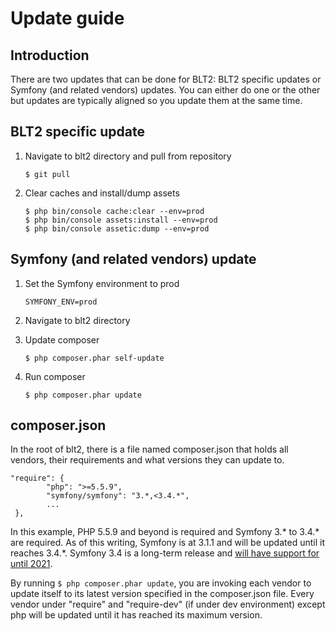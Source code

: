 Update guide
============

## Introduction
There are two updates that can be done for BLT2: BLT2 specific updates or Symfony (and related vendors) updates. You can either do one or the other but updates are typically aligned so you update them at the same time.

## BLT2 specific update
1. Navigate to blt2 directory and pull from repository

    ```
    $ git pull
    ```
2. Clear caches and install/dump assets

    ```
    $ php bin/console cache:clear --env=prod
    $ php bin/console assets:install --env=prod
    $ php bin/console assetic:dump --env=prod
    ```

## Symfony (and related vendors) update
1. Set the Symfony environment to prod

    ```
    SYMFONY_ENV=prod
    ```
2. Navigate to blt2 directory
3. Update composer

    ```
    $ php composer.phar self-update
    ```
4. Run composer

    ```
    $ php composer.phar update
    ``` 

## composer.json
In the root of blt2, there is a file named composer.json that holds all vendors, their requirements and what versions they can update to.

    "require": {
            "php": ">=5.5.9",
            "symfony/symfony": "3.*,<3.4.*",
            ... 
     },

In this example, PHP 5.5.9 and beyond is required and Symfony 3.* to 3.4.* are required. As of this writing, Symfony is at 3.1.1 and will be updated until it reaches 3.4.*. Symfony 3.4 is a long-term release and [will have support for until 2021](http://symfony.com/doc/current/contributing/community/releases.html#long-term-support-versions).

By running ```$ php composer.phar update```, you are invoking each vendor to update itself to its latest version specified in the composer.json file. Every vendor under "require" and "require-dev" (if under dev environment) except php will be updated until it has reached its maximum version.